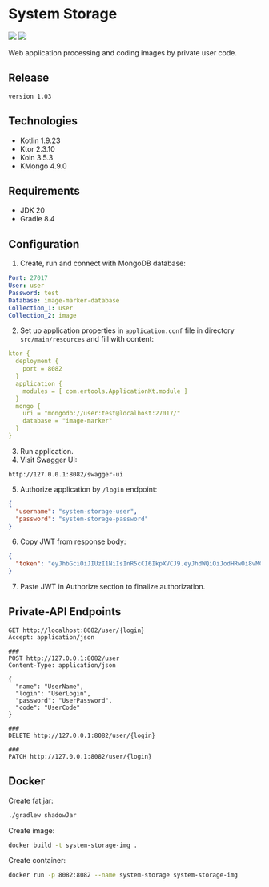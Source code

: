 # System Storage

![](https://shields.io/badge/Ktor-2.3.10-violet) ![](https://shields.io/badge/v0.1-purple)

Web application processing and coding images by private user code.

## Release

`
version 1.03
`

## Technologies

- Kotlin 1.9.23
- Ktor 2.3.10
- Koin 3.5.3
- KMongo 4.9.0

## Requirements

- JDK 20
- Gradle 8.4

## Configuration

1. Create, run and connect with MongoDB database:
```yaml
Port: 27017
User: user
Password: test
Database: image-marker-database
Collection_1: user
Collection_2: image
```

2. Set up application properties in `application.conf` file in directory `src/main/resources` and fill with content:
```yaml
ktor {
  deployment {
    port = 8082
  }
  application {
    modules = [ com.ertools.ApplicationKt.module ]
  }
  mongo {
    uri = "mongodb://user:test@localhost:27017/"
    database = "image-marker"
  }
}
```

3. Run application.
4. Visit Swagger UI:
```http request
http://127.0.0.1:8082/swagger-ui
```
5. Authorize application by `/login` endpoint:
```json
{
  "username": "system-storage-user",
  "password": "system-storage-password"
}
```
6. Copy JWT from response body:
```json
{
  "token": "eyJhbGciOiJIUzI1NiIsInR5cCI6IkpXVCJ9.eyJhdWQiOiJodHRwOi8vMC4wLjAuMDo4MDgyL3N0b3JhZ2UtYXVkaWVuY2UiLCJpc3MiOiJodHRwOi8vMC4wLjAuMDo4MDgyLyIsInVzZXJuYW1lIjoic3lzdGVtLXN0b3JhZ2UtdXNlciIsImV4cCI6MTcxODMzOTU3N30.8A6nwCZtAQjWCRbVJpKxHZhNg_26EJqhcBuaOKwysxA"
}
```
7. Paste JWT in Authorize section to finalize authorization.

## Private-API Endpoints

```http request
GET http://localhost:8082/user/{login}
Accept: application/json

###
POST http://127.0.0.1:8082/user
Content-Type: application/json

{
  "name": "UserName",
  "login": "UserLogin",
  "password": "UserPassword",
  "code": "UserCode"
}

###
DELETE http://127.0.0.1:8082/user/{login}

###
PATCH http://127.0.0.1:8082/user/{login}

```

## Docker

Create fat jar:
```bash
./gradlew shadowJar
```

Create image:
```bash
docker build -t system-storage-img .
```

Create container:
```bash
docker run -p 8082:8082 --name system-storage system-storage-img
```




